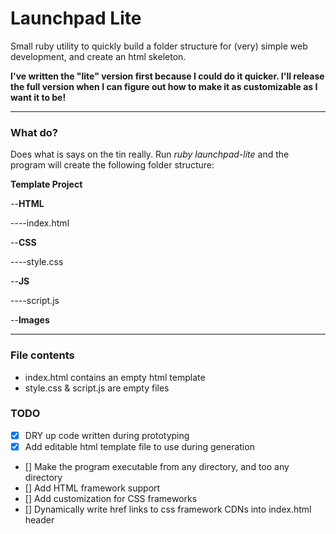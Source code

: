# Launchpad Lite
Small ruby utility to quickly build a folder structure for (very) simple web development, and create an html skeleton.

**I've written the "lite" version first because I could do it quicker. I'll release the full version when I can figure out how to make it as customizable as I want it to be!**

<hr>

### What do?
Does what is says on the tin really. Run *ruby launchpad-lite* and the program will create the following folder structure:

**Template Project**

--**HTML**

----index.html

--**CSS**

----style.css

--**JS**

----script.js

--**Images**

<hr>

### File contents

- index.html contains an empty html template
- style.css & script.js are empty files

### TODO

- [x] DRY up code written during prototyping
- [x] Add editable html template file to use during generation
- [] Make the program executable from any directory, and too any directory
- [] Add HTML framework support
- [] Add customization for CSS frameworks
- [] Dynamically write href links to css framework CDNs into index.html header
